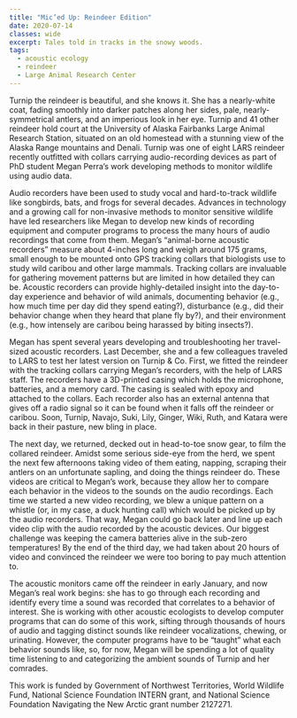 ```yaml
---
title: "Mic’ed Up: Reindeer Edition"
date: 2020-07-14
classes: wide
excerpt: Tales told in tracks in the snowy woods. 
tags:
  - acoustic ecology
  - reindeer
  - Large Animal Research Center
---
```


Turnip the reindeer is beautiful, and she knows it. She has a nearly-white coat, fading smoothly into darker patches along her sides, pale, nearly-symmetrical antlers, and an imperious look in her eye. Turnip and 41 other reindeer hold court at the University of Alaska Fairbanks Large Animal Research Station, situated on an old homestead with a stunning view of the Alaska Range mountains and Denali. Turnip was one of eight LARS reindeer recently outfitted with collars carrying audio-recording devices as part of PhD student Megan Perra’s work developing methods to monitor wildlife using audio data.

Audio recorders have been used to study vocal and hard-to-track wildlife like songbirds, bats, and frogs for several decades. Advances in technology and a growing call for non-invasive methods to monitor sensitive wildlife have led researchers like Megan to develop new kinds of recording equipment and computer programs to process the many hours of audio recordings that come from them. Megan’s “animal-borne acoustic recorders” measure about 4-inches long and weigh around 175 grams, small enough to be mounted onto GPS tracking collars that biologists use to study wild caribou and other large mammals. Tracking collars are invaluable for gathering movement patterns but are limited in how detailed they can be. Acoustic recorders can provide highly-detailed insight into the day-to-day experience and behavior of wild animals, documenting behavior (e.g., how much time per day did they spend eating?), disturbance (e.g., did their behavior change when they heard that plane fly by?), and their environment (e.g., how intensely are caribou being harassed by biting insects?).

Megan has spent several years developing and troubleshooting her travel-sized acoustic recorders. Last December, she and a few colleagues traveled to LARS to test her latest version on Turnip & Co. First, we fitted the reindeer with the tracking collars carrying Megan’s recorders, with the help of LARS staff. The recorders have a 3D-printed casing which holds the microphone, batteries, and a memory card. The casing is sealed with epoxy and attached to the collars. Each recorder also has an external antenna that gives off a radio signal so it can be found when it falls off the reindeer or caribou. Soon, Turnip, Navajo, Suki, Lily, Ginger, Wiki, Ruth, and Katara were back in their pasture, new bling in place.

The next day, we returned, decked out in head-to-toe snow gear, to film the collared reindeer. Amidst some serious side-eye from the herd, we spent the next few afternoons taking video of them eating, napping, scraping their antlers on an unfortunate sapling, and doing the things reindeer do. These videos are critical to Megan’s work, because they allow her to compare each behavior in the videos to the sounds on the audio recordings. Each time we started a new video recording, we blew a unique pattern on a whistle (or, in my case, a duck hunting call) which would be picked up by the audio recorders. That way, Megan could go back later and line up each video clip with the audio recorded by the acoustic devices. Our biggest challenge was keeping the camera batteries alive in the sub-zero temperatures! By the end of the third day, we had taken about 20 hours of video and convinced the reindeer we were too boring to pay much attention to.

The acoustic monitors came off the reindeer in early January, and now Megan’s real work begins: she has to go through each recording and identify every time a sound was recorded that correlates to a behavior of interest. She is working with other acoustic ecologists to develop computer programs that can do some of this work, sifting through thousands of hours of audio and tagging distinct sounds like reindeer vocalizations, chewing, or urinating. However, the computer programs have to be “taught” what each behavior sounds like, so, for now, Megan will be spending a lot of quality time listening to and categorizing the ambient sounds of Turnip and her comrades.

This work is funded by Government of Northwest Territories, World Wildlife Fund, National Science Foundation INTERN grant, and National Science Foundation Navigating the New Arctic grant number 2127271.
